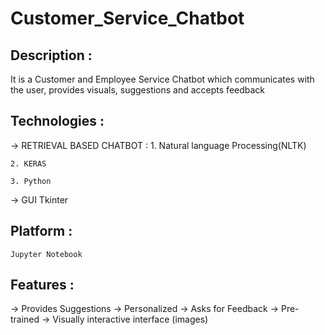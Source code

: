 # Customer_Service_Chatbot

## Description :
  It is a Customer and Employee Service Chatbot which communicates with
  the user, provides visuals, suggestions and accepts feedback
  
## Technologies :
-> RETRIEVAL BASED CHATBOT :
    1. Natural language Processing(NLTK)

    2. KERAS

    3. Python

-> GUI
     Tkinter
     
 ## Platform :
    Jupyter Notebook
    
 ## Features :
   -> Provides Suggestions
   -> Personalized
   -> Asks for Feedback
   -> Pre-trained
   -> Visually interactive interface (images)
